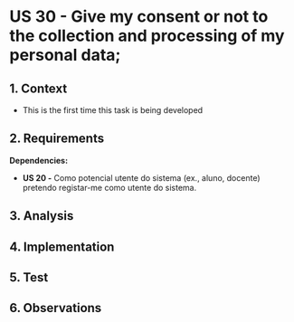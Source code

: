 # US 30 - Give my consent or not to the collection and processing of my personal data;

## 1. Context

* This is the first time this task is being developed

## 2. Requirements

**Dependencies:**
- **US 20 -** Como potencial utente do sistema (ex., aluno, docente) pretendo registar-me como utente do sistema.

## 3. Analysis

## 4. Implementation

## 5. Test

## 6. Observations

